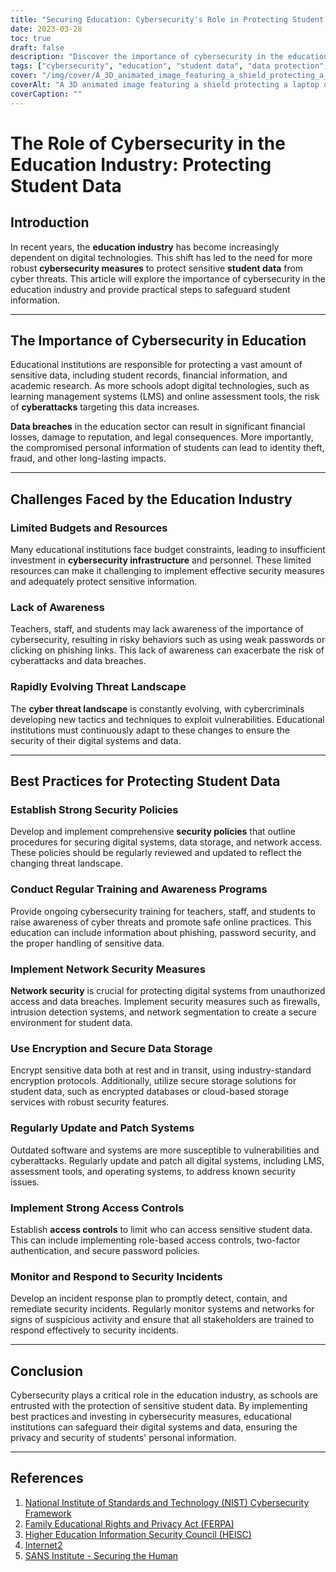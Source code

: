 ```yaml
---
title: "Securing Education: Cybersecurity's Role in Protecting Student Data"
date: 2023-03-28
toc: true
draft: false
description: "Discover the importance of cybersecurity in the education industry and learn how to protect sensitive student data."
tags: ["cybersecurity", "education", "student data", "data protection", "privacy", "FERPA", "NIST", "HEISC", "Internet2", "SANS Institute", "security policies", "phishing", "awareness training", "risk assessment", "multi-factor authentication", "encryption", "incident response", "network security", "secure access", "firewalls"]
cover: "/img/cover/A_3D_animated_image_featuring_a_shield_protecting_a_laptop.png"
coverAlt: "A 3D animated image featuring a shield protecting a laptop displaying a graduation cap, symbolizing the protection of student data in the education industry."
coverCaption: ""
---
```


# The Role of Cybersecurity in the Education Industry: Protecting Student Data

## Introduction

In recent years, the **education industry** has become increasingly dependent on digital technologies. This shift has led to the need for more robust **cybersecurity measures** to protect sensitive **student data** from cyber threats. This article will explore the importance of cybersecurity in the education industry and provide practical steps to safeguard student information.

______

## The Importance of Cybersecurity in Education

Educational institutions are responsible for protecting a vast amount of sensitive data, including student records, financial information, and academic research. As more schools adopt digital technologies, such as learning management systems (LMS) and online assessment tools, the risk of **cyberattacks** targeting this data increases.

**Data breaches** in the education sector can result in significant financial losses, damage to reputation, and legal consequences. More importantly, the compromised personal information of students can lead to identity theft, fraud, and other long-lasting impacts.

______

## Challenges Faced by the Education Industry

### Limited Budgets and Resources

Many educational institutions face budget constraints, leading to insufficient investment in **cybersecurity infrastructure** and personnel. These limited resources can make it challenging to implement effective security measures and adequately protect sensitive information.

### Lack of Awareness

Teachers, staff, and students may lack awareness of the importance of cybersecurity, resulting in risky behaviors such as using weak passwords or clicking on phishing links. This lack of awareness can exacerbate the risk of cyberattacks and data breaches.

### Rapidly Evolving Threat Landscape

The **cyber threat landscape** is constantly evolving, with cybercriminals developing new tactics and techniques to exploit vulnerabilities. Educational institutions must continuously adapt to these changes to ensure the security of their digital systems and data.

______

## Best Practices for Protecting Student Data

### Establish Strong Security Policies

Develop and implement comprehensive **security policies** that outline procedures for securing digital systems, data storage, and network access. These policies should be regularly reviewed and updated to reflect the changing threat landscape.

### Conduct Regular Training and Awareness Programs

Provide ongoing cybersecurity training for teachers, staff, and students to raise awareness of cyber threats and promote safe online practices. This education can include information about phishing, password security, and the proper handling of sensitive data.

### Implement Network Security Measures

**Network security** is crucial for protecting digital systems from unauthorized access and data breaches. Implement security measures such as firewalls, intrusion detection systems, and network segmentation to create a secure environment for student data.

### Use Encryption and Secure Data Storage

Encrypt sensitive data both at rest and in transit, using industry-standard encryption protocols. Additionally, utilize secure storage solutions for student data, such as encrypted databases or cloud-based storage services with robust security features.

### Regularly Update and Patch Systems

Outdated software and systems are more susceptible to vulnerabilities and cyberattacks. Regularly update and patch all digital systems, including LMS, assessment tools, and operating systems, to address known security issues.

### Implement Strong Access Controls

Establish **access controls** to limit who can access sensitive student data. This can include implementing role-based access controls, two-factor authentication, and secure password policies.

### Monitor and Respond to Security Incidents

Develop an incident response plan to promptly detect, contain, and remediate security incidents. Regularly monitor systems and networks for signs of suspicious activity and ensure that all stakeholders are trained to respond effectively to security incidents.

______

## Conclusion

Cybersecurity plays a critical role in the education industry, as schools are entrusted with the protection of sensitive student data. By implementing best practices and investing in cybersecurity measures, educational institutions can safeguard their digital systems and data, ensuring the privacy and security of students' personal information.

______

## References

1. [National Institute of Standards and Technology (NIST) Cybersecurity Framework](https://www.nist.gov/cyberframework)
2. [Family Educational Rights and Privacy Act (FERPA)](https://www2.ed.gov/policy/gen/guid/fpco/ferpa/index.html)
3. [Higher Education Information Security Council (HEISC)](https://www.educause.edu/focus-areas-and-initiatives/policy-and-security/cybersecurity-program)
4. [Internet2](https://www.internet2.edu/)
5. [SANS Institute - Securing the Human](https://www.sans.org/security-awareness-training)

